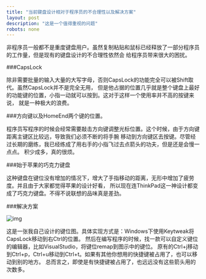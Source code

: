 ```yaml
---
title: "当前键盘设计相对于程序员的不合理性以及解决方案"
layout: post
description: "这是一个值得重视的问题"
robots: none
---
```


非程序员一般都不是重度键盘用户。虽然复制粘贴和鼠标已经释放了一部分程序员的工作量，但是现有的键盘设计的不合理性依然会
给程序员带来很大的困扰。

###CapsLock

除非需要批量的输入大量的大写字母，否则CapsLock的功能完全可以被Shift取代。虽然CapsLock并不是完全无用，
但是他占据的位置几乎就是整个键盘上最好的功能键的位置，小指一动就可以按到。这对于这样一个使用率并不高的按键来说，
就是一种极大的浪费。

###方向键以及HomeEnd两个键的位置。

程序员写程序的时候会经常需要敲击方向键调整光标位置。这个时候，由于方向键距离主键区比较远，导致我们必须不断的将手腕
移动到方向键区去按键。尽管经过长期的磨练，我已经练成了用右手的小指飞过去点箭头的功夫，但是还是会慢一点点。
积少成多，真的很烦。

###始于苹果的巧克力键盘

这种键盘在键位没有增加的情况下，增大了手指移动的距离，无形中增加了疲劳度。并且由于大家都觉得苹果的设计好看，
所以现在连ThinkPad这一神设计都变成了巧克力键盘。不得不说联想的品味真是差劲。

###解决方案

![img](https://raw.githubusercontent.com/StupidCodeGenerator/MySettings/master/map.jpg)

这是一张我自己设计的键位图。具体实现方式是：Windows下使用Keytweak将CapsLock移动到右Ctrl的位置。
然后在编写程序的时候，找一款可以自定义键位的编辑器，比如VisualStudio，将键位remap到图示中的键位。
原有的Ctrl+j移动到Ctrl+p，Ctrl+u移动到Ctrl+t。如果有其他你想用的快捷键被占用了，也可以移动到别的地方。
总而言之，即使是有快捷键被占用了，也远远没有这些箭头用的次数多。
